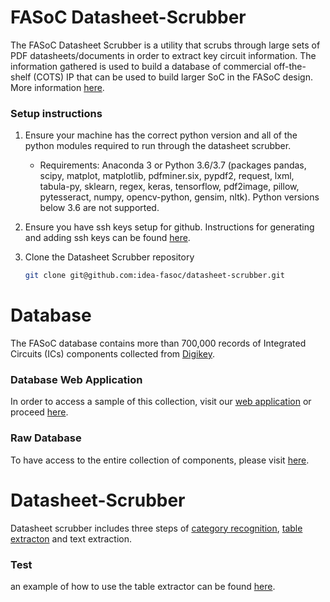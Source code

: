 # FASoC Datasheet-Scrubber

The FASoC Datasheet Scrubber is a utility that scrubs through large sets of PDF datasheets/documents in order to extract key circuit information. The information gathered is used to build a database of commercial off-the-shelf (COTS) IP that can be used to build larger SoC in the FASoC design. More information [here](https://fasoc.engin.umich.edu/datasheet-scrubber).

### Setup instructions

1. Ensure your machine has the correct python version and all of the python modules required to run through the datasheet scrubber. 
    - Requirements: Anaconda 3 or Python 3.6/3.7 (packages pandas, scipy, matplot, matplotlib, pdfminer.six, pypdf2, request, lxml, tabula-py, sklearn, regex, keras, tensorflow, pdf2image, pillow, pytesseract, numpy, opencv-python, gensim, nltk). Python versions below 3.6 are not supported.
    
1. Ensure you have ssh keys setup for github. Instructions for generating and adding ssh keys can be found [here](https://help.github.com/en/articles/generating-a-new-ssh-key-and-adding-it-to-the-ssh-agent).

1. Clone the Datasheet Scrubber repository
    ```bash
    git clone git@github.com:idea-fasoc/datasheet-scrubber.git
    ``` 

# Database

The FASoC database contains more than 700,000 records of Integrated Circuits (ICs) components collected from [Digikey](https://www.digikey.com/products/ics/en). 
### Database Web Application

In order to access a sample of this collection, visit our [web application](https://fasoc.herokuapp.com/) or proceed [here](https://github.com/idea-fasoc/fasoc-webapp).
### Raw Database
To have access to the entire collection of components, please visit [here](https://github.com/idea-fasoc/datasheet-scrubber/tree/master/src/database).

# Datasheet-Scrubber
Datasheet scrubber includes three steps of [category recognition](https://github.com/idea-fasoc/datasheet-scrubber/tree/master/src/Category-Recognition), [table extracton](https://github.com/idea-fasoc/datasheet-scrubber/tree/master/src/table_extraction) and text extraction.
### Test
an example of how to use the table extractor can be found [here](https://github.com/idea-fasoc/datasheet-scrubber/tree/master/tests/table_extraction).
